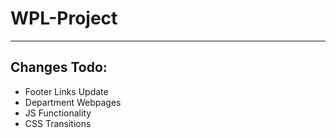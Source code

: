 # WPL-Project
***
## Changes Todo:

* Footer Links Update
* Department Webpages
* JS Functionality
* CSS Transitions
